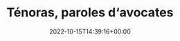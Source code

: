 ---
isIndex: false
title: Ténoras, paroles d‘avocates
date: 2022-10-15T14:39:16+00:00
publications_concerned:
  - sophie-rey-gascon
press:
  title: Public Sénat
  url: https://www.publicsenat.fr/emission/documentaire/tenoras-paroles-d-avocates-216052
---